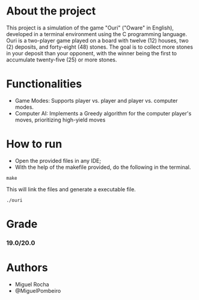 # About the project
This project is a simulation of the game "Ouri" ("Oware" in English), developed in a terminal environment using the C programming language. Ouri is a two-player game played on a board with twelve (12) houses, two (2) deposits, and forty-eight (48) stones. The goal is to collect more stones in your deposit than your opponent, with the winner being the first to accumulate twenty-five (25) or more stones.
# Functionalities
- Game Modes: Supports player vs. player and player vs. computer modes.
- Computer AI: Implements a Greedy algorithm for the computer player's moves, prioritizing high-yield moves
# How to run
- Open the provided files in any IDE;
- With the help of the makefile provided, do the following in the terminal.
```
make 
```
This will link the files and generate a executable file.
```
./ouri
```
# Grade
### 19.0/20.0
# Authors
- Miguel Rocha
- @MiguelPombeiro
